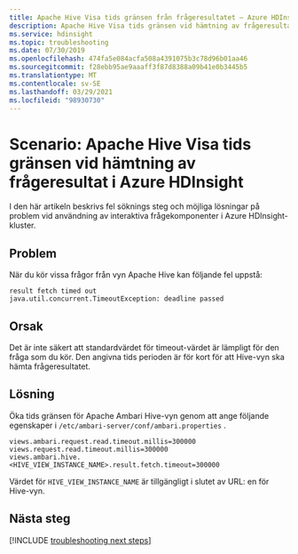 ```yaml
---
title: Apache Hive Visa tids gränsen från frågeresultatet – Azure HDInsight
description: Apache Hive Visa tids gränsen vid hämtning av frågeresultat i Azure HDInsight
ms.service: hdinsight
ms.topic: troubleshooting
ms.date: 07/30/2019
ms.openlocfilehash: 474fa5e084acfa508a4391075b3c78d96b01aa46
ms.sourcegitcommit: f28ebb95ae9aaaff3f87d8388a09b41e0b3445b5
ms.translationtype: MT
ms.contentlocale: sv-SE
ms.lasthandoff: 03/29/2021
ms.locfileid: "98930730"
---
```

# <a name="scenario-apache-hive-view-times-out-when-fetching-a-query-result-in-azure-hdinsight"></a>Scenario: Apache Hive Visa tids gränsen vid hämtning av frågeresultat i Azure HDInsight

I den här artikeln beskrivs fel söknings steg och möjliga lösningar på problem vid användning av interaktiva frågekomponenter i Azure HDInsight-kluster.

## <a name="issue"></a>Problem

När du kör vissa frågor från vyn Apache Hive kan följande fel uppstå:

```
result fetch timed out
java.util.concurrent.TimeoutException: deadline passed
```

## <a name="cause"></a>Orsak

Det är inte säkert att standardvärdet för timeout-värdet är lämpligt för den fråga som du kör. Den angivna tids perioden är för kort för att Hive-vyn ska hämta frågeresultatet.

## <a name="resolution"></a>Lösning

Öka tids gränsen för Apache Ambari Hive-vyn genom att ange följande egenskaper i `/etc/ambari-server/conf/ambari.properties` .

```
views.ambari.request.read.timeout.millis=300000
views.request.read.timeout.millis=300000
views.ambari.hive.<HIVE_VIEW_INSTANCE_NAME>.result.fetch.timeout=300000
```

Värdet för `HIVE_VIEW_INSTANCE_NAME` är tillgängligt i slutet av URL: en för Hive-vyn.

## <a name="next-steps"></a>Nästa steg

[!INCLUDE [troubleshooting next steps](../../../includes/hdinsight-troubleshooting-next-steps.md)]
